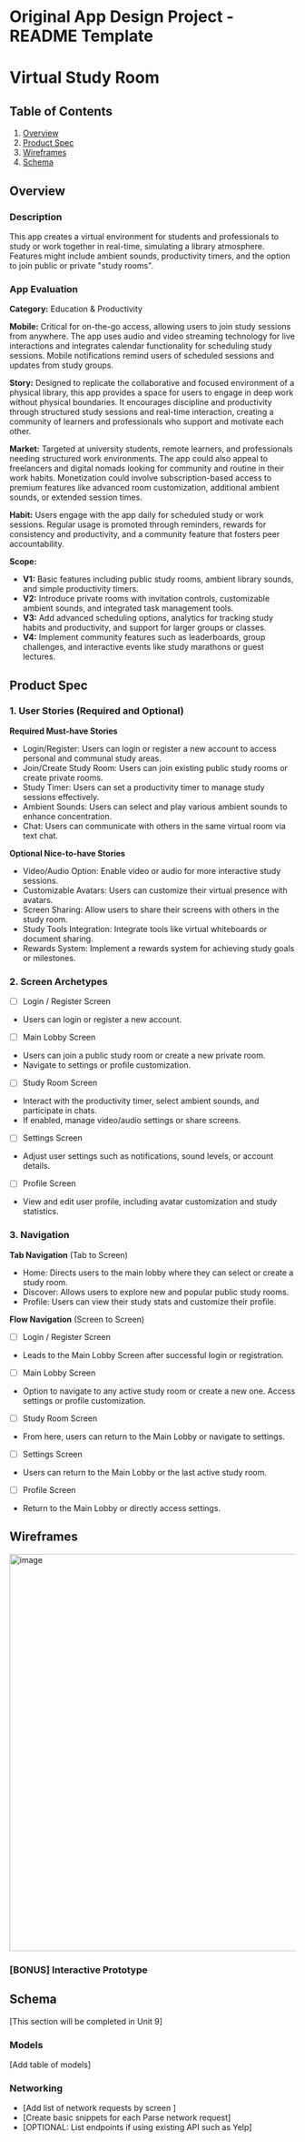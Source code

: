 Original App Design Project - README Template
===

# Virtual Study Room

## Table of Contents

1. [Overview](#Overview)
2. [Product Spec](#Product-Spec)
3. [Wireframes](#Wireframes)
4. [Schema](#Schema)

## Overview

### Description

This app creates a virtual environment for students and professionals to study or work together in real-time, simulating a library atmosphere. Features might include ambient sounds, productivity timers, and the option to join public or private "study rooms".

### App Evaluation

**Category:** Education & Productivity

**Mobile:** Critical for on-the-go access, allowing users to join study sessions from anywhere. The app uses audio and video streaming technology for live interactions and integrates calendar functionality for scheduling study sessions. Mobile notifications remind users of scheduled sessions and updates from study groups.

**Story:** Designed to replicate the collaborative and focused environment of a physical library, this app provides a space for users to engage in deep work without physical boundaries. It encourages discipline and productivity through structured study sessions and real-time interaction, creating a community of learners and professionals who support and motivate each other.

**Market:** Targeted at university students, remote learners, and professionals needing structured work environments. The app could also appeal to freelancers and digital nomads looking for community and routine in their work habits. Monetization could involve subscription-based access to premium features like advanced room customization, additional ambient sounds, or extended session times.

**Habit:** Users engage with the app daily for scheduled study or work sessions. Regular usage is promoted through reminders, rewards for consistency and productivity, and a community feature that fosters peer accountability.

**Scope:** 
- **V1:** Basic features including public study rooms, ambient library sounds, and simple productivity timers.
- **V2:** Introduce private rooms with invitation controls, customizable ambient sounds, and integrated task management tools.
- **V3:** Add advanced scheduling options, analytics for tracking study habits and productivity, and support for larger groups or classes.
- **V4:** Implement community features such as leaderboards, group challenges, and interactive events like study marathons or guest lectures.

## Product Spec

### 1. User Stories (Required and Optional)

**Required Must-have Stories**

* Login/Register: Users can login or register a new account to access personal and communal study areas.
* Join/Create Study Room: Users can join existing public study rooms or create private rooms.
* Study Timer: Users can set a productivity timer to manage study sessions effectively.
* Ambient Sounds: Users can select and play various ambient sounds to enhance concentration.
* Chat: Users can communicate with others in the same virtual room via text chat.

**Optional Nice-to-have Stories**

* Video/Audio Option: Enable video or audio for more interactive study sessions.
* Customizable Avatars: Users can customize their virtual presence with avatars.
* Screen Sharing: Allow users to share their screens with others in the study room.
* Study Tools Integration: Integrate tools like virtual whiteboards or document sharing.
* Rewards System: Implement a rewards system for achieving study goals or milestones.

### 2. Screen Archetypes

- [ ] Login / Register Screen
* Users can login or register a new account.
- [ ] Main Lobby Screen
* Users can join a public study room or create a new private room.
* Navigate to settings or profile customization.
- [ ] Study Room Screen
* Interact with the productivity timer, select ambient sounds, and participate in chats.
* If enabled, manage video/audio settings or share screens.
- [ ] Settings Screen
* Adjust user settings such as notifications, sound levels, or account details.
- [ ] Profile Screen
* View and edit user profile, including avatar customization and study statistics.

### 3. Navigation

**Tab Navigation** (Tab to Screen)

* Home: Directs users to the main lobby where they can select or create a study room.
* Discover: Allows users to explore new and popular public study rooms.
* Profile: Users can view their study stats and customize their profile.

**Flow Navigation** (Screen to Screen)

- [ ] Login / Register Screen
* Leads to the Main Lobby Screen after successful login or registration.
- [ ] Main Lobby Screen
* Option to navigate to any active study room or create a new one.
Access settings or profile customization.
- [ ] Study Room Screen
* From here, users can return to the Main Lobby or navigate to settings.
- [ ] Settings Screen
* Users can return to the Main Lobby or the last active study room.
- [ ] Profile Screen
* Return to the Main Lobby or directly access settings.

## Wireframes

<img width="698" alt="image" src="https://github.com/AnthonyChuang/Virtual-Study-Room/assets/85719130/405c0b33-8382-4c7c-9670-e8d5388eefeb">

### [BONUS] Interactive Prototype

## Schema 

[This section will be completed in Unit 9]

### Models

[Add table of models]

### Networking

- [Add list of network requests by screen ]
- [Create basic snippets for each Parse network request]
- [OPTIONAL: List endpoints if using existing API such as Yelp]

